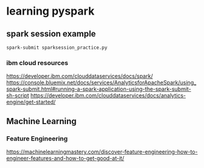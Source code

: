 # learning pyspark
## spark session example
```
spark-submit sparksession_practice.py
```

### ibm cloud resources
https://developer.ibm.com/clouddataservices/docs/spark/
https://console.bluemix.net/docs/services/AnalyticsforApacheSpark/using_spark-submit.html#running-a-spark-application-using-the-spark-submit-sh-script
https://developer.ibm.com/clouddataservices/docs/analytics-engine/get-started/


## Machine Learning

### Feature Engineering

https://machinelearningmastery.com/discover-feature-engineering-how-to-engineer-features-and-how-to-get-good-at-it/
